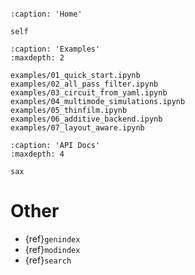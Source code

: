 ```{include} ../../README.md
```

```{toctree}
:caption: 'Home'

self
```

```{toctree}
:caption: 'Examples'
:maxdepth: 2

examples/01_quick_start.ipynb
examples/02_all_pass_filter.ipynb
examples/03_circuit_from_yaml.ipynb
examples/04_multimode_simulations.ipynb
examples/05_thinfilm.ipynb
examples/06_additive_backend.ipynb
examples/07_layout_aware.ipynb
```

```{toctree}
:caption: 'API Docs'
:maxdepth: 4

sax
```

# Other

- {ref}`genindex`
- {ref}`modindex`
- {ref}`search`
